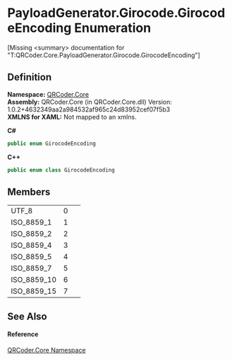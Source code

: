 # PayloadGenerator.Girocode.GirocodeEncoding Enumeration


\[Missing &lt;summary&gt; documentation for "T:QRCoder.Core.PayloadGenerator.Girocode.GirocodeEncoding"\]



## Definition
**Namespace:** <a href="N_QRCoder_Core.md">QRCoder.Core</a>  
**Assembly:** QRCoder.Core (in QRCoder.Core.dll) Version: 1.0.2+4632349aa2a984532af965c24d83952cef07f5b3  
**XMLNS for XAML:** Not mapped to an xmlns.

**C#**
``` C#
public enum GirocodeEncoding
```
**C++**
``` C++
public enum class GirocodeEncoding
```



## Members
<table>
<tr>
<td>UTF_8</td>
<td>0</td>
<td> </td></tr>
<tr>
<td>ISO_8859_1</td>
<td>1</td>
<td> </td></tr>
<tr>
<td>ISO_8859_2</td>
<td>2</td>
<td> </td></tr>
<tr>
<td>ISO_8859_4</td>
<td>3</td>
<td> </td></tr>
<tr>
<td>ISO_8859_5</td>
<td>4</td>
<td> </td></tr>
<tr>
<td>ISO_8859_7</td>
<td>5</td>
<td> </td></tr>
<tr>
<td>ISO_8859_10</td>
<td>6</td>
<td> </td></tr>
<tr>
<td>ISO_8859_15</td>
<td>7</td>
<td> </td></tr>
</table>

## See Also


#### Reference
<a href="N_QRCoder_Core.md">QRCoder.Core Namespace</a>  
